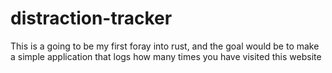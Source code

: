 # distraction-tracker
This is a going to be my first foray into rust, and the goal would be to make a simple application that logs how many times you have visited this website 
